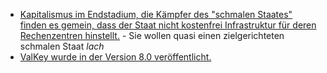* [Kapitalismus im Endstadium, die Kämpfer des "schmalen Staates" finden es gemein, dass der Staat nicht kostenfrei Infrastruktur für deren Rechenzentren hinstellt.](https://www.borncity.com/blog/2024/09/16/rechenzentrumskostenausgleich-google-amazon-microsoft-und-meta-kaempfen-gegen-vorschlag-von-ohio/) - Sie wollen quasi einen zielgerichteten schmalen Staat *lach*
* [ValKey wurde in der Version 8.0 veröffentlicht.](https://www.phoronix.com/news/Valkey-8.0-Released)
